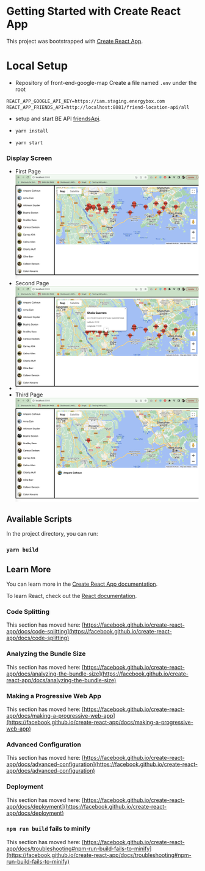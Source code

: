 # Getting Started with Create React App

This project was bootstrapped with [Create React App](https://github.com/facebook/create-react-app).


# Local Setup
* Repository of front-end-google-map
Create a file named `.env` under the root
```
REACT_APP_GOOGLE_API_KEY=https://iam.staging.energybox.com
REACT_APP_FRIENDS_API=http://localhost:8081/friend-location-api/all
```
* setup and start BE API [friendsApi](https://github.com/mugeesh/moovup-assessment/tree/main/Question_2/friendsApi).

* `yarn install`
* `yarn start`

### Display Screen
* First Page
![page1.png](test-img%2Fpage1.png)
* Second Page
* ![page2.png](test-img%2Fpage2.png)
* Third Page
![page3.png](test-img%2Fpage3.png)


## Available Scripts
In the project directory, you can run:

### `yarn build`



## Learn More
You can learn more in the [Create React App documentation](https://facebook.github.io/create-react-app/docs/getting-started).

To learn React, check out the [React documentation](https://reactjs.org/).

### Code Splitting

This section has moved here: [https://facebook.github.io/create-react-app/docs/code-splitting](https://facebook.github.io/create-react-app/docs/code-splitting)

### Analyzing the Bundle Size

This section has moved here: [https://facebook.github.io/create-react-app/docs/analyzing-the-bundle-size](https://facebook.github.io/create-react-app/docs/analyzing-the-bundle-size)

### Making a Progressive Web App

This section has moved here: [https://facebook.github.io/create-react-app/docs/making-a-progressive-web-app](https://facebook.github.io/create-react-app/docs/making-a-progressive-web-app)

### Advanced Configuration

This section has moved here: [https://facebook.github.io/create-react-app/docs/advanced-configuration](https://facebook.github.io/create-react-app/docs/advanced-configuration)

### Deployment

This section has moved here: [https://facebook.github.io/create-react-app/docs/deployment](https://facebook.github.io/create-react-app/docs/deployment)

### `npm run build` fails to minify

This section has moved here: [https://facebook.github.io/create-react-app/docs/troubleshooting#npm-run-build-fails-to-minify](https://facebook.github.io/create-react-app/docs/troubleshooting#npm-run-build-fails-to-minify)
